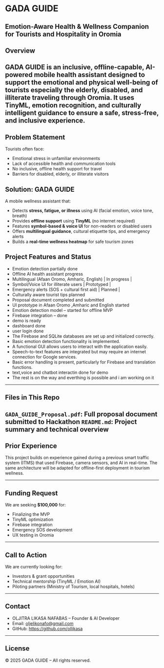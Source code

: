 # GADA GUIDE

**Emotion-Aware Health & Wellness Companion for Tourists and Hospitality in Oromia**
---

##  Overview

**GADA GUIDE** is an inclusive, offline-capable, AI-powered mobile health assistant designed to support the emotional and physical well-being of tourists especially the elderly, disabled, and illiterate traveling through Oromia. It uses TinyML, emotion recognition, and culturally intelligent guidance to ensure a safe, stress-free, and inclusive experience.
---
##  Problem Statement
Tourists often face:
- Emotional stress in unfamiliar environments
- Lack of accessible health and communication tools
- No inclusive, offline health support for travel
- Barriers for disabled, elderly, or illiterate visitors

##  Solution: GADA GUIDE

A mobile wellness assistant that:

- Detects **stress, fatigue, or illness** using AI (facial emotion, voice tone, breath)
- Provides **offline support** using **TinyML** (no internet required)
- Features **symbol-based & voice UI** for non-readers or disabled users
- Offers **multilingual guidance**, cultural etiquette tips, and emergency alerts
- Builds a **real-time wellness heatmap** for safe tourism zones
##  Project Features and Status
* Emotion detection partially done
* Offline AI health assistant progress
* Multilingual (Afaan Oromo, Amharic, English) | In progress |
* Symbol/Voice UI for illiterate users | Prototyped |
* Emergency alerts (SOS + cultural first aid) | Planned |
* Culturally aware tourist tips planned
* Proposal document completed and submitted
* UI prototype in Afaan Oromo ,Amharic and English started
* Emotion detection model – started  for offline MVP
* Firebase integration – done 
* demo is ready
* dashboard done
* user login done
* The Firebase and SQLite databases are set up and initialized correctly.
* Basic emotion detection functionality is implemented.
* A functional GUI allows users to interact with the application easily.
* Speech-to-text features are integrated but may require an internet connection for Google services.
* Basic error handling is present, particularly for Firebase and translation functions.
* text,voice and chatbot interactin done for demo
* The rest is on the way and everthing is possible and i am working on it
---
##  Files in This Repo

`GADA_GUIDE_Proposal.pdf`: Full proposal document submitted to Hackathon
`README.md`: Project summary and technical overview
---

##  Prior Experience

This project builds on experience gained during a previous smart traffic system (ITMS) that used Firebase, camera sensors, and AI in real-time. The same architecture will be adapted for offline-first deployment in tourism wellness.

---

## Funding Request

We are seeking **$100,000** for:
- Finalizing the MVP
- TinyML optimization
- Firebase integration
- Emergency SOS development
- UX testing in Oromia

---

##  Call to Action

We are currently looking for:
- Investors & grant opportunities
- Technical mentorship (TinyML / Emotion AI)
- Piloting partners (Ministry of Tourism, local hospitals, hotels)

---

##  Contact

- OLJITRA LIKASA NAFABAS – Founder & AI Developer  
- Email: oljelikonafo@gmail.com  
- GitHub: https://github.com/ollikasa

---

##  License

© 2025 GADA GUIDE – All rights reserved.

